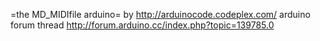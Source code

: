 =the MD_MIDIfile arduino=
by http://arduinocode.codeplex.com/
arduino forum thread http://forum.arduino.cc/index.php?topic=139785.0

